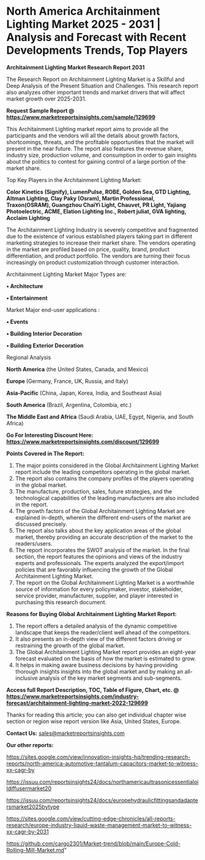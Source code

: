 # North America Architainment Lighting Market 2025 - 2031 | Analysis and Forecast with Recent Developments Trends, Top Players

<strong>Architainment Lighting Market Research Report 2031</strong>

The Research Report on Architainment Lighting Market is a Skillful and Deep Analysis of the Present Situation and Challenges. This research report also analyzes other important trends and market drivers that will affect market growth over 2025-2031.

<strong>Request Sample Report @ <a href=https://www.marketreportsinsights.com/sample/129699>https://www.marketreportsinsights.com/sample/129699</a></strong>

This Architainment Lighting market report aims to provide all the participants and the vendors will all the details about growth factors, shortcomings, threats, and the profitable opportunities that the market will present in the near future. The report also features the revenue share, industry size, production volume, and consumption in order to gain insights about the politics to contest for gaining control of a large portion of the market share.

Top Key Players in the Architainment Lighting Market:

<strong>Color Kinetics (Signify), LumenPulse, ROBE, Golden Sea, GTD Lighting, Altman Lighting, Clay Paky (Osram), Martin Professional, Traxon(OSRAM), Guangzhou ChaiYi Light, Chauvet, PR Light, Yajiang Photoelectric, ACME, Elation Lighting Inc., Robert juliat, GVA lighting, Acclaim Lighting</strong>

The Architainment Lighting Industry is severely competitive and fragmented due to the existence of various established players taking part in different marketing strategies to increase their market share. The vendors operating in the market are profiled based on price, quality, brand, product differentiation, and product portfolio. The vendors are turning their focus increasingly on product customization through customer interaction.

Architainment Lighting Market Major Types are:

<strong>• Architecture

• Entertainment</strong>

Market Major end-user applications :

<strong>• Events

• Building Interior Decoration

• Building Exterior Decoration</strong>

Regional Analysis

</u><strong><b>North America</b></strong> (the United States, Canada, and Mexico)

<strong><b>Europe </b></strong>(Germany, France, UK, Russia, and Italy)

<strong><b>Asia-Pacific</b></strong> (China, Japan, Korea, India, and Southeast Asia)

<strong><b>South America</b></strong> (Brazil, Argentina, Colombia, etc.)

<strong><b>The Middle East and Africa</b></strong> (Saudi Arabia, UAE, Egypt, Nigeria, and South Africa)

<strong>Go For Interesting Discount Here: <a href=https://www.marketreportsinsights.com/discount/129699>https://www.marketreportsinsights.com/discount/129699</a></strong>

<strong>Points Covered in The Report:</strong>
<ol>
  <li>The major points considered in the Global Architainment Lighting Market report include the leading competitors operating in the global market.</li>
  <li>The report also contains the company profiles of the players operating in the global market.</li>
  <li>The manufacture, production, sales, future strategies, and the technological capabilities of the leading manufacturers are also included in the report.</li>
  <li>The growth factors of the Global Architainment Lighting Market are explained in-depth, wherein the different end-users of the market are discussed precisely.</li>
  <li>The report also talks about the key application areas of the global market, thereby providing an accurate description of the market to the readers/users.</li>
  <li>The report incorporates the SWOT analysis of the market. In the final section, the report features the opinions and views of the industry experts and professionals. The experts analyzed the export/import policies that are favorably influencing the growth of the Global Architainment Lighting Market.</li>
  <li>The report on the Global Architainment Lighting Market is a worthwhile source of information for every policymaker, investor, stakeholder, service provider, manufacturer, supplier, and player interested in purchasing this research document.</li>
</ol>
<strong>Reasons for Buying Global Architainment Lighting Market Report:</strong>

<ol>
  <li>The report offers a detailed analysis of the dynamic competitive landscape that keeps the reader/client well ahead of the competitors.</li>
  <li>It also presents an in-depth view of the different factors driving or restraining the growth of the global market.</li>
  <li>The Global Architainment Lighting Market report provides an eight-year forecast evaluated on the basis of how the market is estimated to grow.</li>
  <li>It helps in making aware business decisions by having providing thorough insights insights into the global market and by making an all-inclusive analysis of the key market segments and sub-segments.</li>
</ol>
<strong>Access full Report Description, TOC, Table of Figure, Chart, etc. @ <a href=https://www.marketreportsinsights.com/industry-forecast/architainment-lighting-market-2022-129699>https://www.marketreportsinsights.com/industry-forecast/architainment-lighting-market-2022-129699</a></strong>


Thanks for reading this article; you can also get individual chapter wise section or region wise report version like Asia, United States, Europe.

<strong>Contact Us:</strong>
sales@marketreportsinsights.com

<strong>Our other reports:</strong>

<a href=https://sites.google.com/view/innovation-insights-hq/trending-research-reports/north-america-automotive-tantalum-capacitors-market-to-witness-xx-cagr-by>https://sites.google.com/view/innovation-insights-hq/trending-research-reports/north-america-automotive-tantalum-capacitors-market-to-witness-xx-cagr-by</a>

<a href=https://issuu.com/reportsinsights24/docs/northamericaultrasonicessentialoildiffusermarket20>https://issuu.com/reportsinsights24/docs/northamericaultrasonicessentialoildiffusermarket20</a>

<a href=https://issuu.com/reportsinsights24/docs/europehydraulicfittingsandadaptersmarket2025bytype>https://issuu.com/reportsinsights24/docs/europehydraulicfittingsandadaptersmarket2025bytype</a>

<a href=https://sites.google.com/view/cutting-edge-chronicles/all-reports-research/europe-industry-liquid-waste-management-market-to-witness-xx-cagr-by-2031>https://sites.google.com/view/cutting-edge-chronicles/all-reports-research/europe-industry-liquid-waste-management-market-to-witness-xx-cagr-by-2031</a>

<a href=https://github.com/cargo2301/Market-trend/blob/main/Europe-Cold-Rolling-Mill-Market.md>https://github.com/cargo2301/Market-trend/blob/main/Europe-Cold-Rolling-Mill-Market.md</a>"
